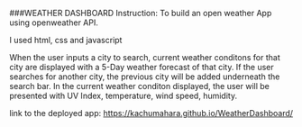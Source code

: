 
###WEATHER DASHBOARD
Instruction: To build an open weather App using openweather API.

I used html, css and javascript

When the user inputs a city to search, current weather conditons for that city are displayed with a 5-Day weather forecast of that city. If the user searches for another city, the previous city will be added underneath the search bar. In the current weather conditon displayed, the user will be presented with UV Index, temperature, wind speed, humidity. 

link to the deployed app: https://kachumahara.github.io/WeatherDashboard/
